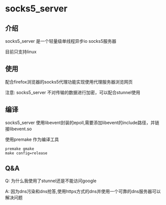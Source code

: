 # socks5_server

## 介绍

socks5_server 是一个轻量级单线程异步io socks5服务器

目前只支持linux

## 使用

配合firefox浏览器的socks5代理功能实现使用代理服务器浏览网页

注意: socks5_server 不对传输的数据进行加密，可以配合stunnel使用

## 编译

socks5_server 使用libevent封装的epoll,需要添加libevent的include路径，并链接libevent.so

使用premake 作为编译工具

```
premake gmake
make config=release
```

## Q&A

Q: 为什么我使用了stunnel还是不能访问google

A: 因为dns污染和dns抢答,使用https方式的dns并使用一个可靠的dns服务器可以解决问题

